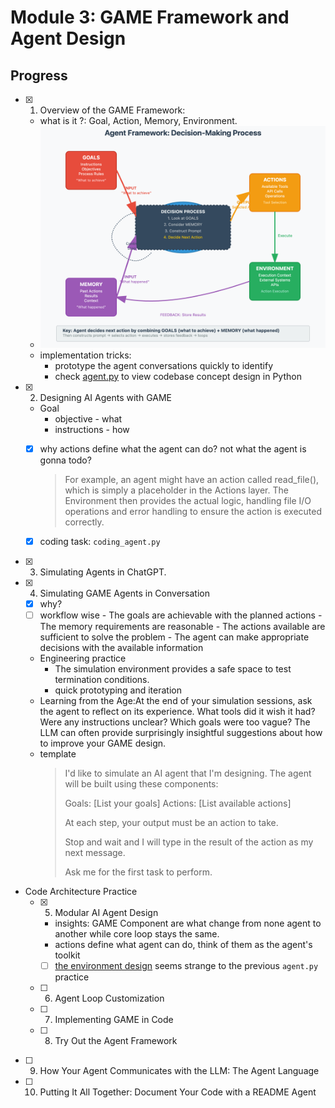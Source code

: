 # Module 3: GAME Framework and Agent Design

## Progress

- [x] 01. Overview of the GAME Framework:
  - what is it ?: Goal, Action, Memory, Environment.
  - ![x](./topics/imgs/calendar-agent.png)
  - implementation tricks:
    - prototype the agent conversations quickly to identify
    - check [agent.py](./topics/code/angent.py) to view codebase concept design  in Python
- [x] 02. Designing AI Agents with GAME
  - Goal
    - objective - what
    - instructions - how
  - [x] why actions define what the agent can do? not what the agent is gonna todo?
    > For example, an agent might have an action called read_file(), which is simply a placeholder in the Actions layer. The Environment then provides the actual logic, handling file I/O operations and error handling to ensure the action is executed correctly.

  - [x] coding task: `coding_agent.py`
- [x] 03. Simulating Agents in ChatGPT.
- [x] 04. Simulating GAME Agents in Conversation
  - [x]  why?
    - [ ]  workflow wise
      - The goals are achievable with the planned actions
      - The memory requirements are reasonable
      - The actions available are sufficient to solve the problem
      - The agent can make appropriate decisions with the available information
    - Engineering practice
      - The simulation environment provides a safe space to test termination conditions.
      - quick prototyping and iteration
    - Learning from the Age:At the end of your simulation sessions, ask the agent to reflect on its experience. What tools did it wish it had? Were any instructions unclear? Which goals were too vague? The LLM can often provide surprisingly insightful suggestions about how to improve your GAME design.
  - template
      > I'd like to simulate an AI agent that I'm designing. The agent will be built using these components:
      >
      > Goals: [List your goals]
      > Actions: [List available actions]
      >
      > At each step, your output must be an action to take.
      >
      > Stop and wait and I will type in the result of
      > the action as my next message.
      >
      > Ask me for the first task to perform.
- Code Architecture Practice
  - [x] 05. Modular AI Agent Design
    - insights:  GAME Component are what change from none agent to another while core loop stays the same.
    - actions define what agent can do, think of them as the agent's toolkit
    - [ ] [the environment design](./topics/05.modular-ai-agent-design.md#e---environment-implementation) seems strange to the previous `agent.py` practice
  - [ ] 06. Agent Loop Customization
  - [ ] 07. Implementing GAME in Code
  - [ ] 08. Try Out the Agent Framework
- [ ] 09. How Your Agent Communicates with the LLM: The Agent Language
- [ ] 10. Putting It All Together: Document Your Code with a README Agent
